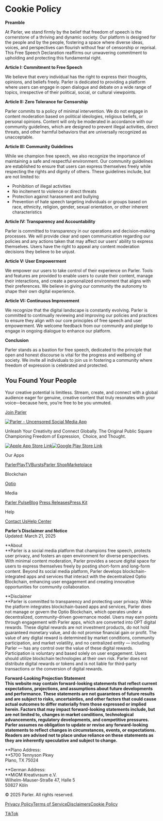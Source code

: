 Cookie Policy
=============

**Preamble**

At Parler, we stand firmly by the belief that freedom of speech is the cornerstone of a thriving and dynamic society. Our platform is designed for the people and by the people, fostering a space where diverse ideas, voices, and perspectives can flourish without fear of censorship or reprisal. This Free Speech Declaration reaffirms our unwavering commitment to upholding and protecting this fundamental right.

**Article I: Commitment to Free Speech**

We believe that every individual has the right to express their thoughts, opinions, and beliefs freely. Parler is dedicated to providing a platform where users can engage in open dialogue and debate on a wide range of topics, irrespective of their political, social, or cultural viewpoints.

**Article II: Zero Tolerance for Censorship**

Parler commits to a policy of minimal intervention. We do not engage in content moderation based on political ideologies, religious beliefs, or personal opinions. Content will only be moderated in accordance with our community guidelines, which are designed to prevent illegal activities, direct threats, and other harmful behaviors that are universally recognized as unacceptable.

**Article III: Community Guidelines**

While we champion free speech, we also recognize the importance of maintaining a safe and respectful environment. Our community guidelines are established to ensure that users can express themselves freely while respecting the rights and dignity of others. These guidelines include, but are not limited to:

* Prohibition of illegal activities
* No incitement to violence or direct threats
* Protection against harassment and bullying
* Prevention of hate speech targeting individuals or groups based on race, ethnicity, religion, gender, sexual orientation, or other inherent characteristics

**Article IV: Transparency and Accountability**

Parler is committed to transparency in our operations and decision-making processes. We will provide clear and open communication regarding our policies and any actions taken that may affect our users’ ability to express themselves. Users have the right to appeal any content moderation decisions they believe to be unjust.

**Article V: User Empowerment**

We empower our users to take control of their experience on Parler. Tools and features are provided to enable users to curate their content, manage their interactions, and create a personalized environment that aligns with their preferences. We believe in giving our community the autonomy to shape their own digital experience.

**Article VI: Continuous Improvement**

We recognize that the digital landscape is constantly evolving. Parler is committed to continually reviewing and improving our policies and practices to ensure they align with our core principles of free speech and user empowerment. We welcome feedback from our community and pledge to engage in ongoing dialogue to enhance our platform.

**Conclusion**

Parler stands as a bastion for free speech, dedicated to the principle that open and honest discourse is vital for the progress and wellbeing of society. We invite all individuals to join us in fostering a community where freedom of expression is celebrated and protected.

You Found Your People
---------------------

Your creative potential is limitless. Stream, create, and connect with a global audience eager for genuine, creative content that truly resonates with your voice—because here, you’re free to be you unmuted.

[Join Parler](https://app.parler.com/)

[![Parler - Uncensored Social Media App](https://cdn.prod.website-files.com/670ed2f8172fef394ed82b52/670ee46b85bb2e2f6fc2ce86_Parler%20-%20White.svg)](https://www.parler.com/)

Unleash Your Creativity and Connect Globally. The Original Public Square Championing Freedom of Expression,  Choice, and Thought.

[![Apple App Store Link](https://cdn.prod.website-files.com/670ed2f8172fef394ed82b52/670ed2f8172fef394ed82bfd_AppStore.svg)](https://apps.apple.com/us/app/parler/id1402727988)[![Google Play Store Link](https://cdn.prod.website-files.com/670ed2f8172fef394ed82b52/670ed2f8172fef394ed82bfe_GooglePlay.svg)](https://play.google.com/store/apps/details?id=com.parler.parler&hl=en_US)

Our Apps

[Parler](https://www.parler.com/parler)[PlayTV](https://www.parler.com/playtv)[Bursts](https://www.parler.com/bursts)[Parler Shop](https://marketplace.parler.com/)[Marketplace](#)

Blockchain

[Optio](https://optio.community/)

Media

[Parler Pulse](https://parlerpulse.com/)[Blog](https://www.parler.com/blog) [Press Releases](https://www.parler.com/releases-and-updates)[Press Kit](https://www.parler.com/press-kit)

Help

[Contact Us](https://www.parler.com/contact-us)[Help Center](https://help.parler.com/hc/90853520)

**Parler’s Disclaimer and Notice**  
Updated: March 21, 2025  
  
**About  
‍**Parler is a social media platform that champions free speech, protects user privacy, and fosters an open environment for diverse perspectives. With minimal content moderation, Parler provides a secure digital space for users to express themselves freely by posting short-form and long-form content. Beyond its social media platform, Parler develops blockchain-integrated apps and services that interact with the decentralized Optio Blockchain, enhancing user engagement and creating innovative opportunities for community collaboration.  
  
**Disclaimer  
‍**Parler is committed to transparency and protecting user privacy. While the platform integrates blockchain-based apps and services, Parler does not manage or govern the Optio Blockchain, which operates under a decentralized, community-driven governance model. Users may earn points through engagement with Parler apps, which are converted into OPT digital rewards. These digital rewards are not investment products, do not hold guaranteed monetary value, and do not promise financial gain or profit. The value of any digital reward is determined by market conditions, community participation, and market volatility, and no centralized entity — including Parler — has any control over the value of these digital rewards. Participation is voluntary and based solely on user engagement. Users should utilize blockchain technologies at their own risk. Parler does not distribute digital rewards or tokens and is not liable for third-party transactions or the conversion of digital rewards.  
  
**Forward-Looking Projection Statement  
This website may contain forward-looking statements that reflect current expectations, projections, and assumptions about future developments and performance. These statements are not guarantees of future results and are subject to risks, uncertainties, and other factors that could cause actual outcomes to differ materially from those expressed or implied herein. Factors that may impact forward-looking statements include, but are not limited to, changes in market conditions, technological advancements, regulatory developments, and competitive pressures. Parler assumes no obligation to update or revise any forward-looking statements to reflect changes in circumstances, events, or expectations. Readers are advised not to place undue reliance on these statements as they are inherently speculative and subject to change.**  

**Plano Address:  
**5700 Tennyson Pkwy  
Plano, TX 75024

**German Address:  
**MiOM Kreativraum e.V.  
Wilhelm-Mauser-Straße 47, Halle 5  
50827 Köln

© 2025 Parler. All rights reserved.

[Privacy Policy](https://www.parler.com/privacy-policy)[Terms of Service](https://www.parler.com/terms-of-service)[Disclaimers](https://www.parler.com/disclaimers)[Cookie Policy](https://www.parler.com/cookie-policy)

[](https://app.parler.com/parler)[](https://playtv.parler.com/)[](https://www.facebook.com/ParlerMedia)[TikTok](https://www.tiktok.com/@getparler?_t=ZT-8tRfN9teBVm&_r=1)[](https://www.instagram.com/getparler)[](https://x.com/getparlerapp)